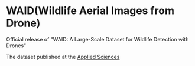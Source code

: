 # WAID(Wildlife Aerial Images from Drone)
Official release of "WAID: A Large-Scale Dataset for Wildlife Detection with Drones"

The dataset published at the [Applied Sciences](https://www.mdpi.com/2076-3417/13/18/10397)
